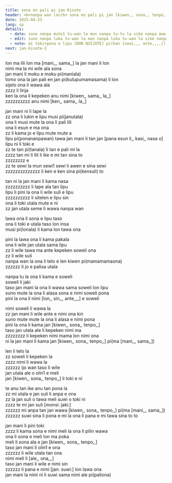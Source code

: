 ```yaml
---
title: sona en pali pi jan Kisote
header: <b>nanpa wan la</b> sona en pali pi jan [kiwen,, sona,, tenpo,,]
date: 2025-04-23
lang: sp
details:
  - date: suno nanpa mute1 tu-wan la mun nanpa tu-tu la sike nanpa owe mute1 mute1 wan
  - edit: suno nanpa luka tu-wan la mun nanpa luka tu-wan la sike nanpa owe mute1 wan
  - note: mi toki+pona e lipu [DON QUIJOTE] pi(kon [sewi,,, ante,,,,]) tan toki [en pan,,, jo,,]
next: jan-kisote-2
---
```


lon ma lili lon ma [mani,,, sama,,] la jan mani li lon  
nimi ma la mi wile ala sona  
jan mani li moku e moku pi(maniala)  
tomo ona la jan pali en jan pi(kulupumamasama) li lon  
sijelo ona li wawa ala  
zzzz li linja  
ken la ona li kepeken anu nimi [kiwen,, sama,, la,,]  
zzzzzzzzzz anu nimi [ken,, sama,, la,,]  

jan mani ni li lape la  
zz ona li lukin e lipu musi pi(janutala)  
ona li musi mute la ona li pali lili  
ona li esun e ma ona  
zz li kama jo e lipu mute mute a  
lipu pi(ponananpawan) tawa jan mani li tan jan [pana esun li,, kasi,, nasa o]  
lipu ni li toki e  
zz te tan pi(tanala) li tan e pali mi la  
zzzz tan mi li lili li ike e mi tan sina to  
zzzzzzzz e  
zz te sewi la mun sewi1 sewi li awen e sina sewi  
zzzzzzzzzzzzzz li ken e ken sina pi(kensuli) to  

tan ni la jan mani li kama nasa  
zzzzzzzzzz li lape ala tan lipu  
lipu li pini la ona li wile suli e lipu  
zzzzzzzzzz li sitelen e lipu sin  
ona li toki utala mute e ni  
zz jan utala seme li wawa nanpa wan  

lawa ona li sona e lipu taso  
ona li toki e utala taso lon insa  
musi pi(lonala) li kama lon tawa ona  

pini la lawa ona li kama pakala  
ona li wile jan utala sama lipu  
zz li wile tawa ma ante kepeken soweli ona  
zz li wile suli  
nanpa wan la ona li telo e len kiwen pi(mamamamaona)  
zzzzzz li jo e palisa utala  

nanpa tu la ona li kama e soweli  
soweli li jaki  
taso jan mani la ona li wawa sama soweli lon lipu  
suno mute la ona li alasa sona e nimi soweli pona  
pini la ona li nimi [lon,, sin,,, ante,,,,] e soweli  

nimi soweli li wawa la  
zz jan mani li wile ante e nimi ona kin  
suno mute mute la ona li alasa e nimi pona  
pini la ona li kama jan [kiwen,, sona,, tenpo,,]  
taso jan utala ale li kepeken nimi ma  
zzzzzzzz li kepeken nimi mama lon nimi ona  
ni la jan mani li kama jan [kiwen,, sona,, tenpo,,] pi(ma [mani,,, sama,,])  

len li telo la  
zz soweli li kepeken la  
zzzz nimi li wawa la  
zzzzzz ijo wan taso li wile  
jan utala ale o olin1 e meli  
jan [kiwen,, sona,, tenpo,,] li toki e ni  

te anu tan ike anu tan pona la  
zz mi utala e jan suli li anpa e ona  
zz la jan suli o tawa meli suwi o toki ni  
zzzz te mi jan suli [monsi: jaki:]  
zzzzzz mi anpa tan jan wawa [kiwen,, sona,, tenpo,,] pi(ma [mani,,, sama,,])   
zzzzzz suwi sina li pona e mi la ona li pana e mi tawa sina to to

jan mani li pini toki  
zzzz li kama sona e nimi meli la ona li pilin wawa  
ona li sona e meli lon ma poka   
meli li sona ala e jan [kiwen,, sona,, tenpo,,]  
taso jan mani li olin1 e ona  
zzzzzz li wile utala tan ona  
nimi meli li [ale,, ona,,,]  
taso jan mani li wile e nimi sin  
zzzzzz li pana e nimi [jan: suwi:] lon lawa ona  
jan mani la nimi ni li suwi sama nimi ale pi(paliona)  
